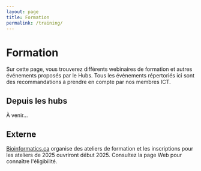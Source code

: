 ```yaml
---
layout: page
title: Formation
permalink: /training/
---
```


# Formation
Sur cette page, vous trouverez différents webinaires de formation et autres événements proposés par le Hubs. Tous les événements répertoriés ici sont des recommandations à prendre en compte par nos membres ICT.

## Depuis les hubs
À venir...

## Externe
[Bioinformatics.ca](https://bioinformatics.ca/workshops/current-workshops/) organise des ateliers de formation et les inscriptions pour les ateliers de 2025 ouvriront début 2025. Consultez la page Web pour connaître l'éligibilité.
